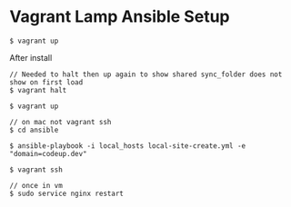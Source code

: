 # Vagrant Lamp Ansible Setup

	$ vagrant up

After install

	// Needed to halt then up again to show shared sync_folder does not show on first load
	$ vagrant halt

	$ vagrant up

	// on mac not vagrant ssh
	$ cd ansible

    $ ansible-playbook -i local_hosts local-site-create.yml -e "domain=codeup.dev"

    $ vagrant ssh

    // once in vm
    $ sudo service nginx restart